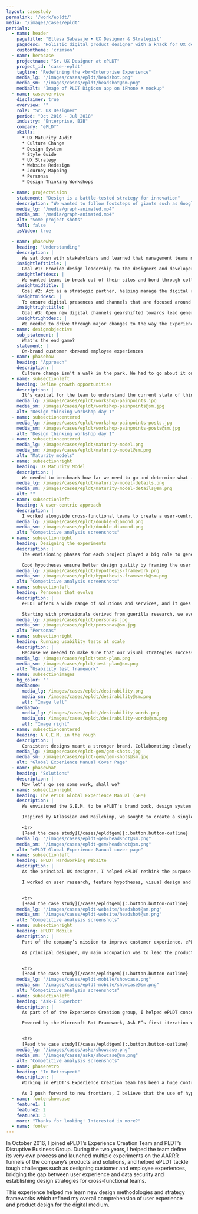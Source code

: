 ```yaml
---
layout: casestudy
permalink: '/work/epldt/'
media: '/images/cases/epldt'
partials:
  - name: header
    pagetitle: "Ellesa Sabasaje • UX Designer & Strategist"
    pagedesc: 'Holistic digital product designer with a knack for UX design, UX strategy, UX research, prototyping and front-end development'
    customtheme: 'crimson'
  - name: herocase
    projectname: "Sr. UX Designer at ePLDT"
    project_id: 'case--epldt'
    tagline: "Redefining the <br>Enterprise Experience"
    media_lg: "/images/cases/epldt/headshot.png"
    media_sm: "/images/cases/epldt/headshot@sm.png"
    mediaalt: "Image of PLDT Digicon app on iPhone X mockup"
  - name: caseoverview
    disclaimer: true
    overview: ""
    role: "Sr. UX Designer"
    period: "Oct 2016 - Jul 2018"
    industry: "Enterprise, B2B"
    company: "ePLDT"
    skills: |
      * UX Maturity Audit    
      * Culture Change    
      * Design System    
      * Style Guide    
      * UX Strategy    
      * Website Redesign    
      * Journey Mapping    
      * Personas    
      * Design Thinking Workshops

  - name: projectvision
    statement: "Design is a battle-tested strategy for innovation"
    description: "We wanted to follow footsteps of giants such as Google Ventures, Slack, IBM, Lenovo and Xiaomi, who found that embracing design at an early stage takes far fewer resources. We discovered that a competitive edge can be built through design."
    media_lg: "/media/graph-animated.mp4"
    media_sm: "/media/graph-animated.mp4"
    alt: "Some project shots"
    full: false
    isVideo: true

  - name: phasewhy
    heading: "Understanding"
    description: |
      We sat down with stakeholders and learned that management teams may not be aware of the strategic value of design, and do not use it as a resource for innovation. Our mission was clear &mdash;
    insightlefttitle: |
      Goal #1: Provide design leadership to the designers and developers across teams to help streamline design output and centralize resources
    insightleftdesc: |
      We wanted teams to break out of their silos and bond through collaboration and good critique. We needed to guide and upskill cross-functional teams to follow best user experience practices and to achieve operational excellence and rapid digital transformation.
    insightmidtitle: |
      Goal #2: Act as a strategic partner, helping manage the digital roadmap for the product, applications development, and marketing teams
    insightmiddesc: |
      To ensure digital presences and channels that are focused around the needs of users, we needed to have the voice of the user present in every roadmapping session.
    insightrighttitle: |
      Goal #3: Open new digital channels gearshifted towards lead generation, client acquisition, customer retention and data privacy.
    insightrightdesc: |
      We needed to drive through major changes to the way the Experience Creation team works, while delivering a roadmap of user-centered design and business projects that we’re proud to be part of.
  - name: designobjective
    sub_statement: |
      What's the end game?
    statement: |
      On-brand customer <br>and employee experiences
  - name: phasehow
    heading: "Approach"
    description: |
      Culture change isn't a walk in the park. We had to go about it one project at a time, iterating on our process along the way. But first, we needed to know where we stood in the grand scheme of things.
  - name: subsectionleft
    heading: Define growth opportunities
    description: |
      It's capital for the team to understand the current state of things before thinking of any solutions. We ran a series of workshops with senior and executive stakeholders to establish business objectives, strategies and measures of success. Where did we want to be at the end of the year? Where did we see ePLDT in 5 years?
    media_lg: /images/cases/epldt/workshop-painpoints.jpg
    media_sm: /images/cases/epldt/workshop-painpoints@sm.jpg
    alt: "Design thinking workshop day 1"
  - name: subsectioncentered
    media_lg: /images/cases/epldt/workshop-painpoints-posts.jpg
    media_sm: /images/cases/epldt/workshop-painpoints-posts@sm.jpg
    alt: "Design thinking workshop day 1"
  - name: subsectioncentered
    media_lg: /images/cases/epldt/maturity-model.png
    media_sm: /images/cases/epldt/maturity-model@sm.png
    alt: "Maturity models"
  - name: subsectionright
    heading: UX Maturity Model
    description: |
      We needed to benchmark how far we need to go and determine what it takes to get there. Inspired by Nielsen-Norman's model, I devised a simplified 5-level framework for measuring the UX maturity of the organization. This helped us identify areas of opportunities where UX and design can deliver the most value.
    media_lg: /images/cases/epldt/maturity-model-details.png
    media_sm: /images/cases/epldt/maturity-model-details@sm.png
    alt: ""
  - name: subsectionleft
    heading: A user-centric approach
    description: |
      I worked alongside cross-functional teams to create a user-centric innovation pipeline and to support roadmaps of tactical projects, all with users in mind. I also helped introduce and execute design sprints in collaboration with marketing, business, sales and product teams.
    media_lg: /images/cases/epldt/double-diamond.png
    media_sm: /images/cases/epldt/double-diamond.png
    alt: "Competitive analysis screenshots"
  - name: subsectionright
    heading: Designing the experiments
    description: |
      The envisioning phases for each project played a big role to generate experiment ideas that focus on solving the user’s pain points and not mindlessly attempt to drive growth. Nonetheless, to capture the essence of the proposed solutions and reaffirmed their potential, it is important to phrase the experiments as hypotheses.

      Good hypotheses ensure better design quality by framing the user experience around the success metrics while grounding the decisions in facts and data.
    media_lg: /images/cases/epldt/hypothesis-framework.png
    media_sm: /images/cases/epldt/hypothesis-framework@sm.png
    alt: "Competitive analysis screenshots"
  - name: subsectionleft
    heading: Personas that evolve
    description: |
      ePLDT offers a wide range of solutions and services, and it goes without saying that each targets a different set of personas. In lieu of traditional personas, we went with the JTBD (jobs-to-be-done) framework.

      Starting with provisionals derived from guerilla research, we evolved these personas as we developed the solutions. A mature persona added more business and design value to us so I devised a gamified persona development process to help us quantify the maturity level of each persona, using data from that to support other projects. Pretty neat, actually.
    media_lg: /images/cases/epldt/personas.jpg
    media_sm: /images/cases/epldt/personas@sm.jpg
    alt: "Personas"
  - name: subsectionright
    heading: Running usability tests at scale
    description: |
      Because we needed to make sure that our visual strategies successfully conveyed the company's brand pillars, I developed strategies and programs, not just for usability testing and evaluation, but also for measuring brand desirability. I based the desirability framework on the Microsoft Desirability Toolkit, using key words that fit ePLDT's brand messaging.
    media_lg: /images/cases/epldt/test-plan.png
    media_sm: /images/cases/epldt/test-plan@sm.png
    alt: "Usability test framework"
  - name: subsectionimages
    bg_color: ''
    mediaone:
      media_lg: /images/cases/epldt/desirability.png
      media_sm: /images/cases/epldt/desirability@sm.png
      alt: "Image left"
    mediatwo:
      media_lg: /images/cases/epldt/desirability-words.png
      media_sm: /images/cases/epldt/desirability-words@sm.png
      alt: "Image right"
  - name: subsectioncentered
    heading: A G.E.M. in the rough
    description: |
      Consistent designs meant a stronger brand. Collaborating closely with cross-departmental design teams, I helped develop ePLDT’s style guide, culture code and design system, and maintained centralized libraries to improve consistency of design across projects. One of our goals was to improve productivity and efficiency among design teams by providing a single source of truth for all things design-related within the organization.
    media_lg: /images/cases/epldt-gem/gem-shots.jpg
    media_sm: /images/cases/epldt-gem/gem-shots@sm.jpg
    alt: "Global Experience Manual Cover Page"
  - name: phasewhat
    heading: "Solutions"
    description: |
      Now let's go see some work, shall we?
  - name: subsectionright
    heading: The ePLDT Global Experience Manual (GEM)
    description: |
      We envisioned the G.E.M. to be ePLDT's brand book, design system and culture code rolled into one source. Wrangling up cross-functional designers, writers and key company personnel, we started working on the prototype of this unprecedented project.

      Inspired by Atlassian and Mailchimp, we sought to create a single source of truth for all things design-related within the organization with the goal of unifying designers across all subsidiaries and to ensure that the brand experience is consistent.

      <br>
      [Read the case study](/cases/epldtgem){:.button.button-outline}
    media_lg: "/images/cases/epldt-gem/headshot@sm.png"
    media_sm: "/images/cases/epldt-gem/headshot@sm.png"
    alt: "ePLDT Global Experience Manual cover page"
  - name: subsectionleft
    heading: ePLDT Hardworking Website
    description: |
      As the principal UX designer, I helped ePLDT rethink the purpose of the company website, and to turn it into a stronger lead generation channel.

      I worked on user research, feature hypotheses, visual design and a front-end design system based on atomic design.


      <br>
      [Read the case study](/cases/epldtgem){:.button.button-outline}
    media_lg: "/images/cases/epldt-website/headshot@sm.png"
    media_sm: "/images/cases/epldt-website/headshot@sm.png"
    alt: "Competitive analysis screenshots"
  - name: subsectionright
    heading: ePLDT Mobile
    description: |
      Part of the company’s mission to improve customer experience, ePLDT Mobile is the key next step toward digital transformation for enterprises.

      As principal designer, my main occupation was to lead the product design of the iOS and Android application from ideation to prototyping to usability testing.


      <br>
      [Read the case study](/cases/epldtgem){:.button.button-outline}
    media_lg: "/images/cases/epldt-mobile/showcase.png"
    media_sm: "/images/cases/epldt-mobile/showcase@sm.png"
    alt: "Competitive analysis screenshots"
  - name: subsectionleft
    heading: "Ask-E Superbot"
    description: |
      As part of of the Experience Creation group, I helped ePLDT conceptualize and design its flagship chatbot service. The goal was to train a system to “read the user's mind” by gathering key information points and intuiting complementary products and services.

      Powered by the Microsoft Bot Framework, Ask-E’s first iteration was hosted first on the company’s Facebook page and then on the company’s Workplace.


      <br>
      [Read the case study](/cases/epldtgem){:.button.button-outline}
    media_lg: "/images/cases/aske/showcase.png"
    media_sm: "/images/cases/aske/showcase@sm.png"
    alt: "Competitive analysis screenshots"
  - name: phaseretro
    heading: "In Retrospect"
    description: |
      Working in ePLDT's Experience Creation team has been a huge contributor to my product design education. In two years, I have learned new processes and refined my overall comprehension of  design for the digital medium.

      As I push forward to new frontiers, I believe that the use of hypotheses, experimentations, success metrics and fast idea generation are important principles and techniques that can be applied anywhere.
  - name: footershowcase
    feature1: 1
    feature2: 2
    feature3: 3
    more: "Thanks for looking! Interested in more?"
  - name: footer
---
```


In October 2016, I joined ePLDT’s Experience Creation Team and PLDT’s Disruptive Business Group. During the two years, I helped the team define its very own process and launched multiple experiments on the AARRR funnels of the company’s products and solutions, and helped ePLDT tackle tough challenges such as designing customer and employee experiences, bridging the gap between user experience and data security and establishing design strategies for cross-functional teams.

This experience helped me learn new design methodologies and strategy frameworks which refined my overall comprehension of user experience and product design for the digital medium.
